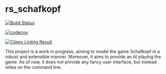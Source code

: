 # rs_schafkopf

[![Build Status](https://travis-ci.org/phimuemue/rs_schafkopf.svg?branch=master)](https://travis-ci.org/phimuemue/rs_schafkopf)

[![codecov](https://codecov.io/gh/phimuemue/rs_schafkopf/branch/master/graph/badge.svg)](https://codecov.io/gh/phimuemue/rs_schafkopf)

[![Clippy Linting Result](https://clippy.bashy.io/github/phimuemue/rs_schafkopf/master/badge.svg)](https://clippy.bashy.io/github/phimuemue/rs_schafkopf/master/log)

This project is a work in progress, aiming to model the game Schafkopf in a robust and extensible manner. Moreover, it aims to provide an AI playing the game. As of now, it does *not* provide any fancy user interface, but instead relies on the command line.
